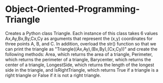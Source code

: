 # Object-Oriented-Programming-Triangle
Creates a Python class Triangle. Each instance of this class takes 6 values Ax,Ay,Bx,By,Cx,Cy as arguments
that represent the (x,y) coordinates for three points A, B, and C. In addition, overload the str() function
so that we can print the triangle as "Triangle((Ax,Ay),(Bx,By),(Cx,Cy))" and create the following methods: Area,
which returns the area of a triangle, Perimeter, which returns the perimeter of a triangle, Barycenter, which returns
the center of a triangle, LongestSide, which returns the length of the longest side in the triangle, and IsRightTriangle,
which returns True if a triangle is a right triangle or False if it is not a right triangle.
